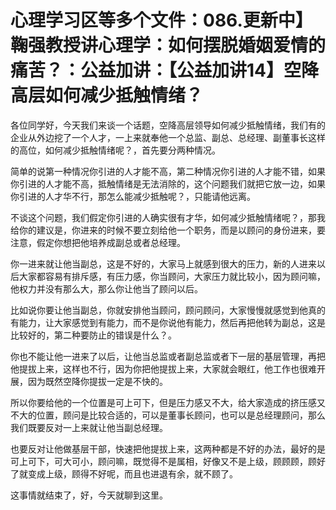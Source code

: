 # 心理学习区等多个文件：086.更新中】鞠强教授讲心理学：如何摆脱婚姻爱情的痛苦？：公益加讲：【公益加讲14】空降高层如何减少抵触情绪？

各位同学好，今天我们来谈一个话题，空降高层领导如何减少抵触情绪，我们有的企业从外边挖了一个人才，一上来就奉他一个总监、副总、总经理、副董事长这样的高位，如何减少抵触情绪呢？，首先要分两种情况。

简单的说第一种情况你引进的人才能不高，第二种情况你引进的人才能不错，如果你引进的人才能不高，抵触情绪是无法消除的，这个问题我们就把它放一边，如果你引进的人才华不行，那怎么能减少抵触呢？，只能请他远离。

不谈这个问题，我们假定你引进的人确实很有才华，如何减少抵触情绪呢？，那我给你的建议是，你进来的时候不要立刻给他一个职务，而是以顾问的身份进来，要注意，假定你想把他培养成副总或者总经理。

你一进来就让他当副总，这是不好的，大家马上就感到很大的压力，新的人进来以后大家都容易有排斥感，有压力感，你当顾问，大家压力就比较小，因为顾问嘛，他权力并没有那么大，那么你让他当了顾问以后。

比如说你要让他当副总，你就安排他当顾问，顾问顾问，大家慢慢就感觉到他真的有能力，让大家感觉到有能力，而不是你说他有能力，然后再把他转为副总，这是比较好的，第二种要防止的错误是什么？。

你也不能让他一进来了以后，让他当总监或者副总监或者下一层的基层管理，再把他提拔上来，这样也不行，因为你把他提拔上来，大家就会眼红，他工作也很难开展，因为既然空降你提拔一定是不快的。

所以你要给他的一个位置是可上可下，但是压力感又不大，给大家造成的挤压感又不大的位置，顾问是比较合适的，可以是董事长顾问，也可以是总经理顾问，那么我们既要反对一上来就让他当副总经理。

也要反对让他做基层干部，快速把他提拔上来，这两种都是不好的办法，最好的是可上可下，可大可小，顾问嘛，既觉得不是属相，好像又不是上级，顾顾顾，顾好了就变成上级，顾得不好呢，而且也进退有余，就不顾了。

这事情就结束了，好，今天就聊到这里。